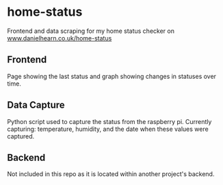 # home-status
Frontend and data scraping for my home status checker on www.danielhearn.co.uk/home-status

## Frontend

Page showing the last status and graph showing changes in statuses over time.

## Data Capture

Python script used to capture the status from the raspberry pi.
Currently capturing: temperature, humidity, and the date when these values were captured.

## Backend

Not included in this repo as it is located within another project's backend.
